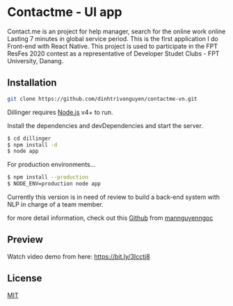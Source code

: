 # Contactme - UI app
Contact.me is an project for help manager, search for the online work online Lasting 7 minutes in global service period.
This is the first application I do Front-end with React Native.
This project is used to participate in the FPT ResFes 2020 contest as a representative of Developer Studet Clubs - FPT University, Danang.

## Installation

```bash
git clone https://github.com/dinhtrivonguyen/contactme-vn.git
```

Dillinger requires [Node.js](https://nodejs.org/) v4+ to run.

Install the dependencies and devDependencies and start the server.

```sh
$ cd dillinger
$ npm install -d
$ node app
```

For production environments...

```sh
$ npm install --production
$ NODE_ENV=production node app
```

Currently this version is in need of review to build a back-end system with NLP in charge of a team member.

for more detail information, check out this [Github](https://github.com/mannguyenngoc/contactme-vn/) from [mannguyenngoc](https://github.com/mannguyenngoc)

## Preview
Watch video demo from here: https://bit.ly/3lcctj8
## License
[MIT](https://choosealicense.com/licenses/mit/)
